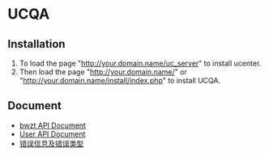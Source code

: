 # UCQA

## Installation

1. To load the page "http://your.domain.name/uc_server" to install ucenter.
2. Then load the page "http://your.domain.name/" or "http://your.domain.name/install/index.php" to install UCQA.

## Document


* [bwzt API Document](https://github.com/NaturalWill/UCQA/blob/master/wiki/capi-bwzt.md)
* [User API Document](https://github.com/NaturalWill/UCQA/blob/master/wiki/capi-user.md)
* [错误信息及错误类型](https://github.com/NaturalWill/UCQA/blob/master/public/language/lang_showmessage.php)